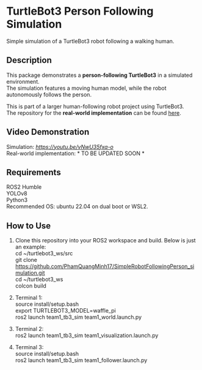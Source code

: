 
# TurtleBot3 Person Following Simulation

Simple simulation of a TurtleBot3 robot following a walking human.  

## Description
This package demonstrates a **person-following TurtleBot3** in a simulated environment.  
The simulation features a moving human model, while the robot autonomously follows the person.  

This is part of a larger human-following robot project using TurtleBot3.  
The repository for the **real-world implementation** can be found [here](#).  

## Video Demonstration  
Simulation: *https://youtu.be/vNwU35fxa-o*  
Real-world implementation: * TO BE UPDATED SOON *

## Requirements  
ROS2 Humble  
YOLOv8  
Python3  
Recommended OS: ubuntu 22.04 on dual boot or WSL2.  
  
## How to Use  
1. Clone this repository into your ROS2 workspace and build. Below is just an example:  
cd ~/turtlebot3_ws/src  
git clone https://github.com/PhamQuangMinh17/SimpleRobotFollowingPerson_simulation.git  
cd ~/turtlebot3_ws  
colcon build

3. Terminal 1:  
source install/setup.bash  
export TURTLEBOT3_MODEL=waffle_pi  
ros2 launch team1_tb3_sim team1_world.launch.py

4. Terminal 2:   
ros2 launch team1_tb3_sim team1_visualization.launch.py  
5. Terminal 3:  
source install/setup.bash  
ros2 launch team1_tb3_sim team1_follower.launch.py  
